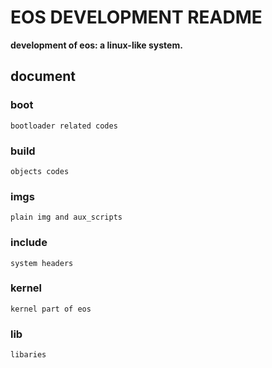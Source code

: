 # EOS DEVELOPMENT README
**development of eos: a linux-like system.**

## document

### boot
    bootloader related codes

### build
    objects codes

### imgs
    plain img and aux_scripts

### include
    system headers

### kernel
    kernel part of eos

### lib
    libaries
